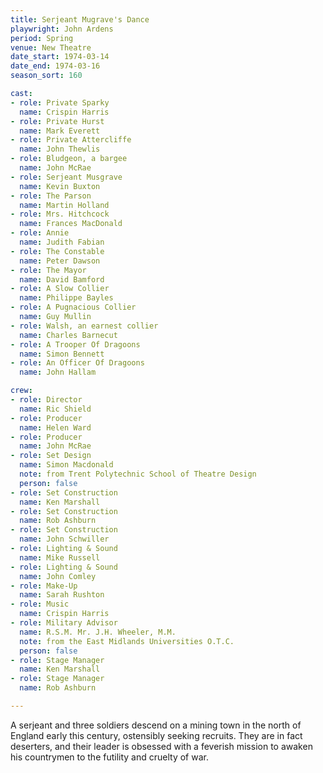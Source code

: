 ```yaml
---
title: Serjeant Mugrave's Dance
playwright: John Ardens
period: Spring
venue: New Theatre
date_start: 1974-03-14
date_end: 1974-03-16
season_sort: 160

cast:
- role: Private Sparky
  name: Crispin Harris
- role: Private Hurst
  name: Mark Everett
- role: Private Attercliffe
  name: John Thewlis
- role: Bludgeon, a bargee
  name: John McRae
- role: Serjeant Musgrave
  name: Kevin Buxton
- role: The Parson
  name: Martin Holland
- role: Mrs. Hitchcock
  name: Frances MacDonald
- role: Annie
  name: Judith Fabian
- role: The Constable
  name: Peter Dawson
- role: The Mayor
  name: David Bamford
- role: A Slow Collier
  name: Philippe Bayles
- role: A Pugnacious Collier
  name: Guy Mullin
- role: Walsh, an earnest collier
  name: Charles Barnecut
- role: A Trooper Of Dragoons
  name: Simon Bennett
- role: An Officer Of Dragoons
  name: John Hallam

crew:
- role: Director
  name: Ric Shield
- role: Producer
  name: Helen Ward
- role: Producer
  name: John McRae
- role: Set Design
  name: Simon Macdonald
  note: from Trent Polytechnic School of Theatre Design
  person: false
- role: Set Construction
  name: Ken Marshall
- role: Set Construction
  name: Rob Ashburn
- role: Set Construction
  name: John Schwiller
- role: Lighting & Sound
  name: Mike Russell
- role: Lighting & Sound
  name: John Comley
- role: Make-Up
  name: Sarah Rushton
- role: Music
  name: Crispin Harris
- role: Military Advisor
  name: R.S.M. Mr. J.H. Wheeler, M.M.
  note: from the East Midlands Universities O.T.C.
  person: false
- role: Stage Manager
  name: Ken Marshall
- role: Stage Manager
  name: Rob Ashburn

---
```


A serjeant and three soldiers descend on a mining town in the north of England early this century, ostensibly seeking recruits. They are in fact deserters, and their leader is obsessed with a feverish mission to awaken his countrymen to the futility and cruelty of war.
